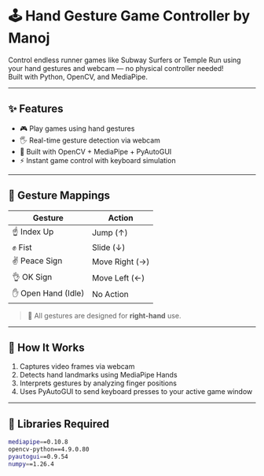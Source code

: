 # 🕹️ Hand Gesture Game Controller by Manoj

Control endless runner games like Subway Surfers or Temple Run using your hand gestures and webcam — no physical controller needed!  
Built with Python, OpenCV, and MediaPipe.

---

## ✨ Features

- 🎮 Play games using hand gestures  
- 🖐️ Real-time gesture detection via webcam  
- 🤖 Built with OpenCV + MediaPipe + PyAutoGUI  
- ⚡ Instant game control with keyboard simulation  

---

## 🧠 Gesture Mappings

| Gesture          | Action         |
|------------------|----------------|
| ☝️ Index Up      | Jump (↑)       |
| ✊ Fist           | Slide (↓)      |
| ✌️ Peace Sign     | Move Right (→) |
| 👌 OK Sign        | Move Left (←)  |
| ✋ Open Hand (Idle) | No Action    |

> 📝 All gestures are designed for **right-hand** use.

---

## 🚀 How It Works

1. Captures video frames via webcam  
2. Detects hand landmarks using MediaPipe Hands  
3. Interprets gestures by analyzing finger positions  
4. Uses PyAutoGUI to send keyboard presses to your active game window  

---

## 🧰 Libraries Required

```bash
mediapipe==0.10.8
opencv-python==4.9.0.80
pyautogui==0.9.54
numpy==1.26.4
